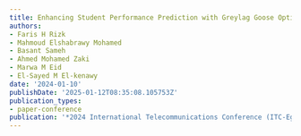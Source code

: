```yaml
---
title: Enhancing Student Performance Prediction with Greylag Goose Optimization Algorithm
authors:
- Faris H Rizk
- Mahmoud Elshabrawy Mohamed
- Basant Sameh
- Ahmed Mohamed Zaki
- Marwa M Eid
- El-Sayed M El-kenawy
date: '2024-01-10'
publishDate: '2025-01-12T08:35:08.105753Z'
publication_types:
- paper-conference
publication: '*2024 International Telecommunications Conference (ITC-Egypt)*'
---
```

